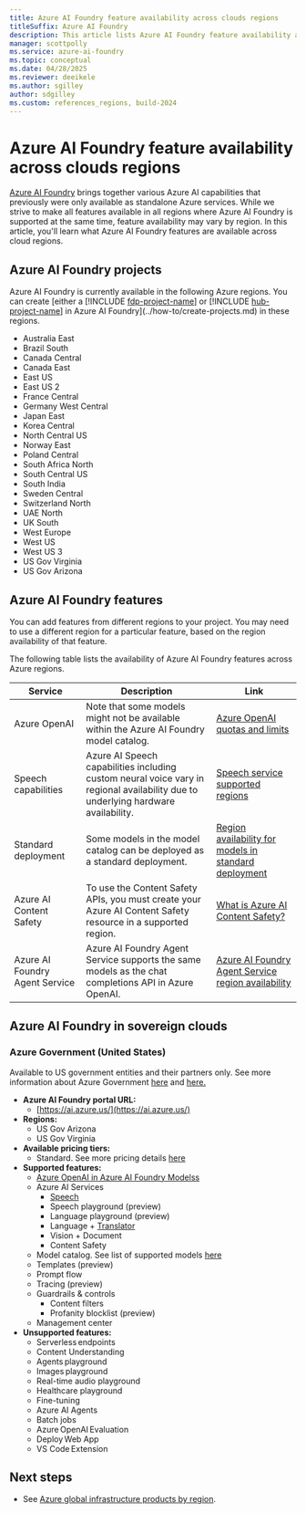 ```yaml
---
title: Azure AI Foundry feature availability across clouds regions
titleSuffix: Azure AI Foundry
description: This article lists Azure AI Foundry feature availability across clouds regions.
manager: scottpolly
ms.service: azure-ai-foundry
ms.topic: conceptual
ms.date: 04/28/2025
ms.reviewer: deeikele
ms.author: sgilley
author: sdgilley
ms.custom: references_regions, build-2024
---
```


# Azure AI Foundry feature availability across clouds regions

[Azure AI Foundry](https://ai.azure.com) brings together various Azure AI capabilities that previously were only available as standalone Azure services. While we strive to make all features available in all regions where Azure AI Foundry is supported at the same time, feature availability may vary by region. In this article, you'll learn what Azure AI Foundry features are available across cloud regions.  

## Azure AI Foundry projects

Azure AI Foundry is currently available in the following Azure regions. You can create [either a [!INCLUDE [fdp-project-name](../includes/fdp-project-name.md)] or [!INCLUDE [hub-project-name](../includes/hub-project-name.md)] in Azure AI Foundry](../how-to/create-projects.md) in these regions.

- Australia East
- Brazil South
- Canada Central
- Canada East
- East US
- East US 2
- France Central
- Germany West Central
- Japan East
- Korea Central
- North Central US
- Norway East
- Poland Central
- South Africa North
- South Central US
- South India
- Sweden Central
- Switzerland North
- UAE North
- UK South
- West Europe
- West US
- West US 3
- US Gov Virginia
- US Gov Arizona

## Azure AI Foundry features
 
You can add features from different regions to your project. You may need to use a different region for a particular feature, based on the region availability of that feature.

The following table lists the availability of Azure AI Foundry features across Azure regions.

| Service                        | Description                                                                                                                                          | Link                                                                                                      |
|--------------------------------|------------------------------------------------------------------------------------------------------------------------------------------------------|-----------------------------------------------------------------------------------------------------------|
| Azure OpenAI                   | Note that some models might not be available within the Azure AI Foundry model catalog.                                                              | [Azure OpenAI quotas and limits](/azure/ai-services/openai/quotas-limits)
| Speech capabilities            | Azure AI Speech capabilities including custom neural voice vary in regional availability due to underlying hardware availability.                     | [Speech service supported regions](../../ai-services/speech-service/regions.md)                           |
| Standard deployment     | Some models in the model catalog can be deployed as a standard deployment.                                                      | [Region availability for models in standard deployment](../how-to/deploy-models-serverless-availability.md) |
| Azure AI Content Safety        | To use the Content Safety APIs, you must create your Azure AI Content Safety resource in a supported region.                                           | [What is Azure AI Content Safety?](../../ai-services/content-safety/overview.md#region-availability)       |
| Azure AI Foundry Agent Service         | Azure AI Foundry Agent Service supports the same models as the chat completions API in Azure OpenAI.                                                          | [Azure AI Foundry Agent Service region availability](../../ai-services/agents/concepts/model-region-support.md#azure-openai-models) |

## Azure AI Foundry in sovereign clouds

### Azure Government (United States)

Available to US government entities and their partners only. See more information about Azure Government [here](/azure/azure-government/documentation-government-welcome) and [here.](/azure/azure-government/compare-azure-government-global-azure)

- **Azure AI Foundry portal URL:**
  - [https://ai.azure.us/](https://ai.azure.us/)
- **Regions:**
  - US Gov Arizona
  - US Gov Virginia
- **Available pricing tiers:**
  - Standard. See more pricing details [here](https://azure.microsoft.com/pricing/details/ai-foundry/)
- **Supported features:**
  - [Azure OpenAI in Azure AI Foundry Modelss](../../ai-services/openai/azure-government.md)
  - Azure AI Services
    - [Speech](../../ai-services/speech-service/regions.md)
    - Speech playground (preview)
    - Language playground (preview)
    - Language + [Translator](../../ai-services/translator/reference/sovereign-clouds.md)
    - Vision + Document
    - Content Safety
  - Model catalog. See list of supported models [here](../../machine-learning/reference-machine-learning-cloud-parity.md)
  - Templates (preview)
  - Prompt flow
  - Tracing (preview)
  - Guardrails & controls
    - Content filters
    - Profanity blocklist (preview)
  - Management center
- **Unsupported features:**
  - Serverless endpoints  
  - Content Understanding
  - Agents playground
  - Images playground
  - Real-time audio playground
  - Healthcare playground
  - Fine-tuning 
  - Azure AI Agents
  - Batch jobs 
  - Azure OpenAI Evaluation
  - Deploy Web App
  - VS Code Extension 

## Next steps

- See [Azure global infrastructure products by region](https://azure.microsoft.com/global-infrastructure/services/).
